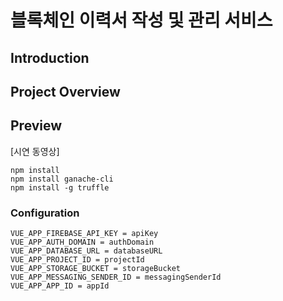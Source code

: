 # 블록체인 이력서 작성 및 관리 서비스
## Introduction

## Project Overview

## Preview

[시연 동영상]

```
npm install
npm install ganache-cli
npm install -g truffle
```

### Configuration
```
VUE_APP_FIREBASE_API_KEY = apiKey
VUE_APP_AUTH_DOMAIN = authDomain
VUE_APP_DATABASE_URL = databaseURL
VUE_APP_PROJECT_ID = projectId
VUE_APP_STORAGE_BUCKET = storageBucket
VUE_APP_MESSAGING_SENDER_ID = messagingSenderId
VUE_APP_APP_ID = appId
```

